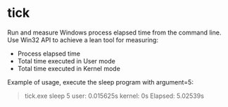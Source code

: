 # tick
Run and measure Windows process elapsed time from the command line.
Use Win32 API to achieve a lean tool for measuring:
- Process elapsed time
- Total time executed in User mode
- Total time executed in Kernel mode

Example of usage, execute the sleep program with argument=5:
>tick.exe sleep 5
user: 0.015625s
kernel: 0s
Elapsed: 5.02539s
